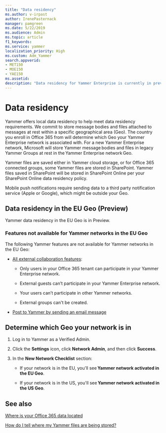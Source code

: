 ```yaml
---
title: "Data residency"
ms.author: v-irpast
author: IrenePasternack
manager: pamgreen
ms.date: 5/22/2019
ms.audience: Admin
ms.topic: article
f1_keywords:
ms.service: yammer
localization_priority: High
ms.custom: Adm_Yammer
search.appverid:
- MET150
- MOE150
- YAE150
ms.assetid: 
description: "Data residency for Yammer Enterprise is currently in preview for the EU Geo."
---
```


# Data residency
Yammer offers local data residency to help meet data residency requirements. We commit to store message bodies and files attached to messages at rest within a specific geographical area (Geo). The country you enroll in Office 365 from will determine which Geo your Yammer Enterprise network is associated with. For a new Yammer Enterprise network, Microsoft will store Yammer message bodies and files in legacy Yammer Groups at rest in the Yammer Enterprise network Geo. 

Yammer files are saved either in Yammer cloud storage, or for Office 365 connected groups, some Yammer files are stored in SharePoint. Yammer files saved in SharePoint will be stored in SharePoint Online per your SharePoint Online data residency policy.

Mobile push notifications require sending data to a third party notification service (Apple or Google), which might be outside your Geo.  

## Data residency in the EU Geo (Preview)

Yammer data residency in the EU Geo is in Preview. 

### Features not available for Yammer networks in the EU Geo

The following Yammer features are not available for Yammer networks in the EU Geo:

- [All external collaboration features](../work-with-external-users/external-messaging-faq.md):

    - Only users in your Office 365 tenant can participate in your Yammer Enterprise network.

    - External guests can’t participate in your Yammer Enterprise network.

    - Your users can’t participate in other Yammer networks.

    - External groups can't be created.

- [Post to Yammer by sending an email message](https://support.office.com/article/058d1bc1-3492-47c5-bde2-29ea294acdb6)


<a name="geodata"></a>

##  Determine which Geo your network is in

1. Log in to Yammer as a Verified Admin.

2. Click the **Settings** icon, click **Network Admin**, and then click **Success**. 

3. In the **New Network Checklist** section: 

    - If your network is in the EU, you'll see **Yammer network activated in the EU Geo**. 

    - If your network is in the US, you'll see **Yammer network activated in the US Geo**. 

## See also

[Where is your Office 365 data located](https://go.microsoft.com/fwlink/?linkid=2083810)

[How do I tell where my Yammer files are being stored?](https://support.office.com/article/how-do-i-tell-where-my-yammer-files-are-being-stored-fadfdefa-e00d-40b6-94cb-a9ddb171a443) 
